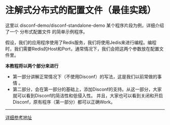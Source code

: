 ﻿# 注解式分布式的配置文件（最佳实践）
这里以 disconf-demo/disconf-standalone-demo 某个程序片段为例，详细介绍了一个 分布式配置文件 的简单示例程序。

假设，我们的应用程序使用了Redis服务，我们将使用Jedis来进行编程。编程时，我们需要Redis的Host和Port，通常情况下，我们会把这两个参数放在配置文件里。

**本教程将以两个部分来进行**

- 第一部分讲解正常情况下（不使用Disconf）的写法，这是我们以前常做的事情 。
- 第二部分，会在第一部分的基础上，添加Disconf的支持。从这一部分，大家就可以看到Disconf的简洁性和低侵入性。 并且，大家也可以看到关闭和开启Disconf，原有程序（第一部分）都可以正确Work。


---

[详细参考地址](http://disconf.readthedocs.io/zh_CN/latest/tutorial-client/src/Tutorial1.html)
